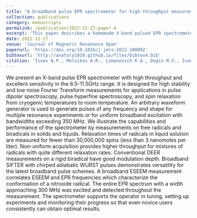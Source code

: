 ```yaml
---
title: "A broadband pulse EPR spectrometer for high-throughput measurements in the X-band"
collection: publications
category: manuscripts
permalink: /publication/2022-12-27-paper-4
excerpt: 'This paper describes a homemade X-band pulsed EPR spectrometer'
date: 2022-12-27
venue: 'Journal of Magnetic Resonance Open'
paperurl: 'https://doi.org/10.1016/j.jmro.2022.100092'
bibtexurl: 'http://anatoly1010.github.io/files/bibtex4.bib'
citation: 'Isaev N.P., Melnikov A.R., Lomanovich K.A., Dugin M.V., Ivanov M.Y., Polovyanenko D.N., Veber S.L., Bowman M.K., Bagryanskaya E.G. &quot;A broadband pulse EPR spectrometer for high-throughput measurements in the X-band.&quot; <i>J. Magn. Res. Open</i>. 2022. 14-15. Art. Num. 100092.'
---
```

We present an X-band pulse EPR spectrometer with high throughput and excellent sensitivity in the 8.5-11.5GHz range. It is designed for high stability and low noise Fourier Transform measurements for applications in pulse dipolar spectroscopy, pulse hyperfine spectroscopy, and spin relaxation from cryogenic temperatures to room temperature. An arbitrary waveform generator is used to generate pulses of any frequency and shape for multiple resonance experiments or for uniform broadband excitation with bandwidths exceeding 350 MHz. We illustrate the capabilities and performance of the spectrometer by measurements on free radicals and biradicals in solids and liquids. Relaxation times of radicals in liquid solution are measured for fewer than 30,000,000 spins (less than 3 nanomoles per liter). Non-uniform acquisition provides higher throughput for mixtures of radicals with quite different relaxation rates. Conventional DEER measurements on a rigid biradical have good modulation depth. Broadband SIFTER with chirped adiabatic WURST pulses demonstrates versatility for the latest broadband pulse schemes. A broadband ESEEM measurement correlates ESEEM and EPR frequencies which characterize the conformation of a nitroxide radical. The entire EPR spectrum with a width approaching 300 MHz was excited and detected throughout the measurement. The spectrometer supports the operator in tuning, setting up experiments and monitoring their progress so that even novice users consistently can obtain optimal results.